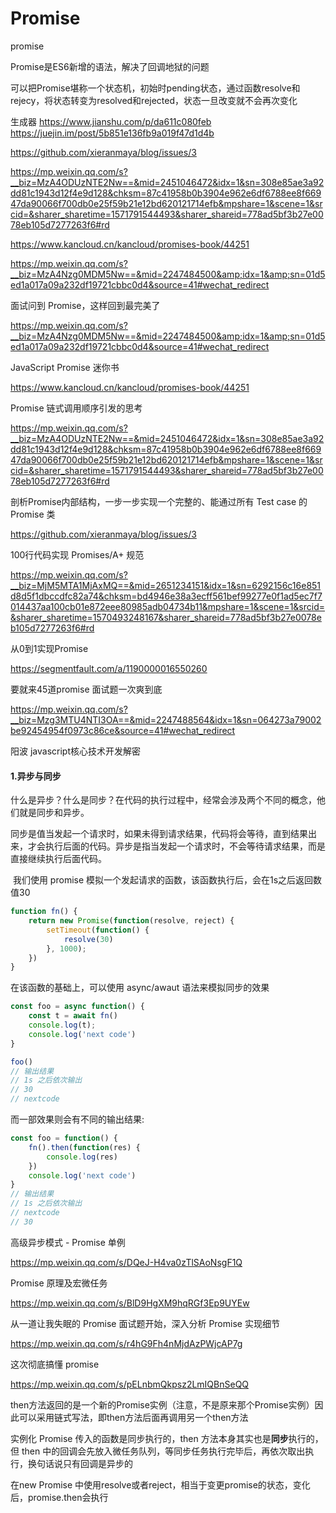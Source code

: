 # Promise 
promise

Promise是ES6新增的语法，解决了回调地狱的问题

可以把Promise堪称一个状态机，初始时pending状态，通过函数resolve和rejecy，将状态转变为resolved和rejected，状态一旦改变就不会再次变化

生成器
https://www.jianshu.com/p/da611c080feb
https://juejin.im/post/5b851e136fb9a019f47d1d4b

https://github.com/xieranmaya/blog/issues/3



https://mp.weixin.qq.com/s?__biz=MzA4ODUzNTE2Nw==&mid=2451046472&idx=1&sn=308e85ae3a92dd81c1943d12f4e9d128&chksm=87c41958b0b3904e962e6df6788ee8f66947da90066f700db0e25f59b21e12bd620121714efb&mpshare=1&scene=1&srcid=&sharer_sharetime=1571791544493&sharer_shareid=778ad5bf3b27e0078eb105d7277263f6#rd



https://www.kancloud.cn/kancloud/promises-book/44251

https://mp.weixin.qq.com/s?__biz=MzA4Nzg0MDM5Nw==&mid=2247484500&amp;idx=1&amp;sn=01d5ed1a017a09a232df19721cbbc0d4&source=41#wechat_redirect





面试问到 Promise，这样回到最完美了

https://mp.weixin.qq.com/s?__biz=MzA4Nzg0MDM5Nw==&mid=2247484500&amp;idx=1&amp;sn=01d5ed1a017a09a232df19721cbbc0d4&source=41#wechat_redirect



JavaScript Promise 迷你书

https://www.kancloud.cn/kancloud/promises-book/44251



Promise 链式调用顺序引发的思考

https://mp.weixin.qq.com/s?__biz=MzA4ODUzNTE2Nw==&mid=2451046472&idx=1&sn=308e85ae3a92dd81c1943d12f4e9d128&chksm=87c41958b0b3904e962e6df6788ee8f66947da90066f700db0e25f59b21e12bd620121714efb&mpshare=1&scene=1&srcid=&sharer_sharetime=1571791544493&sharer_shareid=778ad5bf3b27e0078eb105d7277263f6#rd



剖析Promise内部结构，一步一步实现一个完整的、能通过所有 Test case 的Promise 类

https://github.com/xieranmaya/blog/issues/3



100行代码实现 Promises/A+ 规范

https://mp.weixin.qq.com/s?__biz=MjM5MTA1MjAxMQ==&mid=2651234151&idx=1&sn=6292156c16e851d8d5f1dbccdfc82a74&chksm=bd4946e38a3ecff561bef99277e0f1ad5ec7f7014437aa100cb01e872eee80985adb04734b11&mpshare=1&scene=1&srcid=&sharer_sharetime=1570493248167&sharer_shareid=778ad5bf3b27e0078eb105d7277263f6#rd



从0到1实现Promise

https://segmentfault.com/a/1190000016550260









要就来45道promise 面试题一次爽到底

https://mp.weixin.qq.com/s?__biz=Mzg3MTU4NTI3OA==&mid=2247488564&idx=1&sn=064273a79002be92454954f0973c86ce&source=41#wechat_redirect











阳波 javascript核心技术开发解密

#### 1.异步与同步

​	什么是异步？什么是同步？在代码的执行过程中，经常会涉及两个不同的概念，他们就是同步和异步。

​	同步是值当发起一个请求时，如果未得到请求结果，代码将会等待，直到结果出来，才会执行后面的代码。异步是指当发起一个请求时，不会等待请求结果，而是直接继续执行后面代码。

​	我们使用 promise 模拟一个发起请求的函数，该函数执行后，会在1s之后返回数值30

```javascript
function fn() {
    return new Promise(function(resolve, reject) {
        setTimeout(function() {
            resolve(30)
        }, 1000);
    })
}
```

在该函数的基础上，可以使用 async/awaut 语法来模拟同步的效果

```javascript
const foo = async function() {
    const t = await fn()
    console.log(t);
    console.log('next code')
}

foo()
// 输出结果
// 1s 之后依次输出 
// 30 
// nextcode
```

而一部效果则会有不同的输出结果:

```javascript
const foo = function() {
    fn().then(function(res) {
        console.log(res)
    })
    console.log('next code')
}
// 输出结果
// 1s 之后依次输出 
// nextcode
// 30
```



高级异步模式 - Promise 单例

https://mp.weixin.qq.com/s/DQeJ-H4va0zTlSAoNsgF1Q



Promise 原理及宏微任务

https://mp.weixin.qq.com/s/BlD9HgXM9hqRGf3Ep9UYEw





从一道让我失眠的 Promise 面试题开始，深入分析 Promise 实现细节

https://mp.weixin.qq.com/s/r4hG9Fh4nMjdAzPWjcAP7g





这次彻底搞懂 promise

https://mp.weixin.qq.com/s/pELnbmQkpsz2LmIQBnSeQQ



then方法返回的是一个新的Promise实例（注意，不是原来那个Promise实例）因此可以采用链式写法，即then方法后面再调用另一个then方法



实例化 Promise 传入的函数是同步执行的，then 方法本身其实也是**同步**执行的，但 then 中的回调会先放入微任务队列，等同步任务执行完毕后，再依次取出执行，换句话说只有回调是异步的



在new Promise 中使用resolve或者reject，相当于变更promise的状态，变化后，promise.then会执行